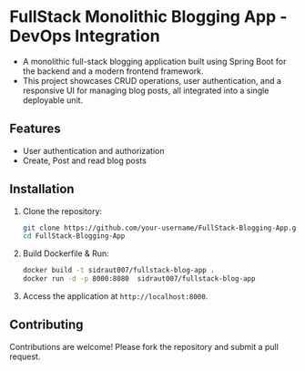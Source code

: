 # FullStack Monolithic Blogging App - DevOps Integration

- A monolithic full-stack blogging application built using Spring Boot for the backend and a modern frontend framework.  
- This project showcases CRUD operations, user authentication, and a responsive UI for managing blog posts, all integrated into a single        deployable unit.

## Features

- User authentication and authorization
- Create, Post and read blog posts


## Installation

1. Clone the repository:
    ```bash
    git clone https://github.com/your-username/FullStack-Blogging-App.git
    cd FullStack-Blogging-App
    ```

2.  Build Dockerfile & Run:
    ```bash
    docker build -t sidraut007/fullstack-blog-app .
    docker run -d -p 8000:8080  sidraut007/fullstack-blog-app
    ```

4. Access the application at `http://localhost:8000`.


## Contributing

Contributions are welcome! Please fork the repository and submit a pull request.
